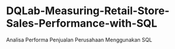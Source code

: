 # DQLab-Measuring-Retail-Store-Sales-Performance-with-SQL
Analisa Performa Penjualan Perusahaan Menggunakan SQL
